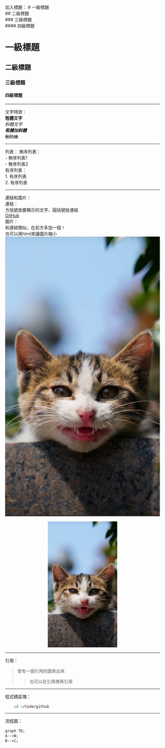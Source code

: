 加入標題：
	# 一級標題<br>
	## 二級標題<br>
	### 三級標題<br>
	#### 四級標題<br>

# 一級標題
## 二級標題
### 三級標題
#### 四級標題

---
文字特效：<br>
	**粗體文字**<br>
	_斜體文字_<br>
	_**粗體加斜體**_<br>
	~~刪除線~~<br>

---
列表：
	無序列表：<br>
		- 無序列表1<br>
		- 無序列表2<br>
	有序列表：<br>
		1. 有序列表<br>
		2. 有序列表<br>

---
連結和圖片：<br>
	連結：<br>
		方括號放要顯示的文字，圓括號放連結<br>
		[GitHub](https://github.com/yao6816)<br>
	圖片：<br>
		和連結類似，在前方多加一個！<br>
		也可以用html來讓圖片縮小<br>
		![cat](../cat.jpg)
		<div align="center">
		<img src=../cat.jpg width=45%/>
		</div>
		

---
引用：<br>
>會有一個引用的圖表出來
>>也可以在引用裡再引用
	
---
程式碼區塊：
```bash
	cd ~/Code/github
```

---
流程圖：
```mermaid
graph TD;
A-->B;
B-->C;
```

